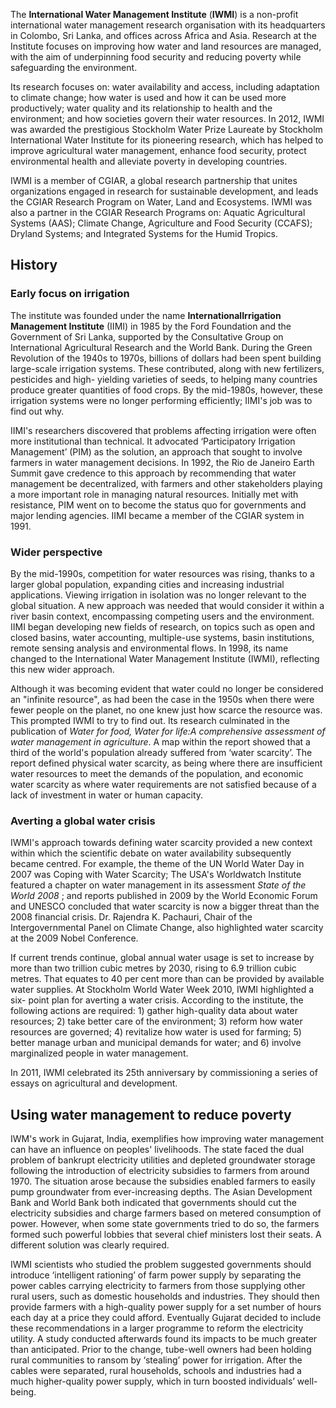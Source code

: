 The **International Water Management Institute** (**IWMI**) is a non-profit
international water management research organisation with its headquarters in
Colombo, Sri Lanka, and offices across Africa and Asia. Research at the
Institute focuses on improving how water and land resources are managed, with
the aim of underpinning food security and reducing poverty while safeguarding
the environment.

Its research focuses on: water availability and access, including adaptation
to climate change; how water is used and how it can be used more productively;
water quality and its relationship to health and the environment; and how
societies govern their water resources. In 2012, IWMI was awarded the
prestigious Stockholm Water Prize Laureate by Stockholm International Water
Institute for its pioneering research, which has helped to improve
agricultural water management, enhance food security, protect environmental
health and alleviate poverty in developing countries.

IWMI is a member of CGIAR, a global research partnership that unites
organizations engaged in research for sustainable development, and leads the
CGIAR Research Program on Water, Land and Ecosystems. IWMI was also a partner
in the CGIAR Research Programs on: Aquatic Agricultural Systems (AAS); Climate
Change, Agriculture and Food Security (CCAFS); Dryland Systems; and Integrated
Systems for the Humid Tropics.

## History

### Early focus on irrigation

The institute was founded under the name **InternationalIrrigation Management
Institute** (IIMI) in 1985 by the Ford Foundation and the Government of Sri
Lanka, supported by the Consultative Group on International Agricultural
Research and the World Bank. During the Green Revolution of the 1940s to
1970s, billions of dollars had been spent building large-scale irrigation
systems. These contributed, along with new fertilizers, pesticides and high-
yielding varieties of seeds, to helping many countries produce greater
quantities of food crops. By the mid-1980s, however, these irrigation systems
were no longer performing efficiently; IIMI's job was to find out why.

IIMI's researchers discovered that problems affecting irrigation were often
more institutional than technical. It advocated ‘Participatory Irrigation
Management’ (PIM) as the solution, an approach that sought to involve farmers
in water management decisions. In 1992, the Rio de Janeiro Earth Summit gave
credence to this approach by recommending that water management be
decentralized, with farmers and other stakeholders playing a more important
role in managing natural resources. Initially met with resistance, PIM went on
to become the status quo for governments and major lending agencies. IIMI
became a member of the CGIAR system in 1991.

### Wider perspective

By the mid-1990s, competition for water resources was rising, thanks to a
larger global population, expanding cities and increasing industrial
applications. Viewing irrigation in isolation was no longer relevant to the
global situation. A new approach was needed that would consider it within a
river basin context, encompassing competing users and the environment. IIMI
began developing new fields of research, on topics such as open and closed
basins, water accounting, multiple-use systems, basin institutions, remote
sensing analysis and environmental flows. In 1998, its name changed to the
International Water Management Institute (IWMI), reflecting this new wider
approach.

Although it was becoming evident that water could no longer be considered an
"infinite resource", as had been the case in the 1950s when there were fewer
people on the planet, no one knew just how scarce the resource was. This
prompted IWMI to try to find out. Its research culminated in the publication
of _Water for food, Water for life:A comprehensive assessment of water
management in agriculture_. A map within the report showed that a third of the
world's population already suffered from ‘water scarcity’. The report defined
physical water scarcity, as being where there are insufficient water resources
to meet the demands of the population, and economic water scarcity as where
water requirements are not satisfied because of a lack of investment in water
or human capacity.

### Averting a global water crisis

IWMI's approach towards defining water scarcity provided a new context within
which the scientific debate on water availability subsequently became centred.
For example, the theme of the UN World Water Day in 2007 was Coping with Water
Scarcity; The USA's Worldwatch Institute featured a chapter on water
management in its assessment _State of the World 2008_ ; and reports published
in 2009 by the World Economic Forum and UNESCO concluded that water scarcity
is now a bigger threat than the 2008 financial crisis. Dr. Rajendra K.
Pachauri, Chair of the Intergovernmental Panel on Climate Change, also
highlighted water scarcity at the 2009 Nobel Conference.

If current trends continue, global annual water usage is set to increase by
more than two trillion cubic metres by 2030, rising to 6.9 trillion cubic
metres. That equates to 40 per cent more than can be provided by available
water supplies. At Stockholm World Water Week 2010, IWMI highlighted a six-
point plan for averting a water crisis. According to the institute, the
following actions are required: 1) gather high-quality data about water
resources; 2) take better care of the environment; 3) reform how water
resources are governed; 4) revitalize how water is used for farming; 5) better
manage urban and municipal demands for water; and 6) involve marginalized
people in water management.

In 2011, IWMI celebrated its 25th anniversary by commissioning a series of
essays on agricultural and development.

## Using water management to reduce poverty

IWM's work in Gujarat, India, exemplifies how improving water management can
have an influence on peoples' livelihoods. The state faced the dual problem of
bankrupt electricity utilities and depleted groundwater storage following the
introduction of electricity subsidies to farmers from around 1970. The
situation arose because the subsidies enabled farmers to easily pump
groundwater from ever-increasing depths. The Asian Development Bank and World
Bank both indicated that governments should cut the electricity subsidies and
charge farmers based on metered consumption of power. However, when some state
governments tried to do so, the farmers formed such powerful lobbies that
several chief ministers lost their seats. A different solution was clearly
required.

IWMI scientists who studied the problem suggested governments should introduce
‘intelligent rationing’ of farm power supply by separating the power cables
carrying electricity to farmers from those supplying other rural users, such
as domestic households and industries. They should then provide farmers with a
high-quality power supply for a set number of hours each day at a price they
could afford. Eventually Gujarat decided to include these recommendations in a
larger programme to reform the electricity utility. A study conducted
afterwards found its impacts to be much greater than anticipated. Prior to the
change, tube-well owners had been holding rural communities to ransom by
‘stealing’ power for irrigation. After the cables were separated, rural
households, schools and industries had a much higher-quality power supply,
which in turn boosted individuals’ well-being.
